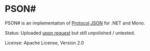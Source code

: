 ﻿PSON#
=====
PSON# is an implementation of [Protocol JSON](https://github.com/dcodeIO/PSON) for .NET and Mono.

Status: Uploaded [upon request](https://github.com/dcodeIO/PSON/issues/6) but still unpolished / untested.

License: Apache License, Version 2.0
